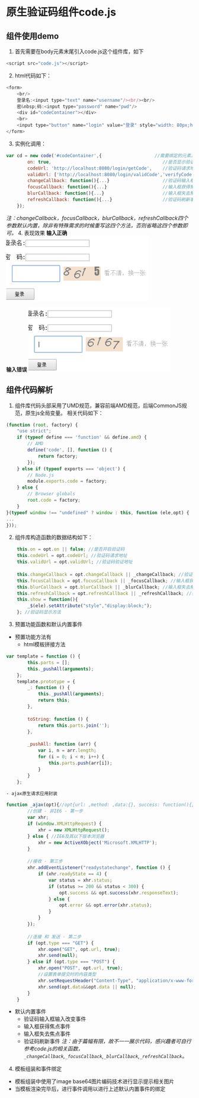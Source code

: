 # 原生验证码组件code.js
## 组件使用demo
1. 首先需要在body元素末尾引入code.js这个组件库，如下
```js
<script src="code.js"></script>
```
2. html代码如下：
```js
<form>
    <br/>
    登录名:<input type="text" name="username"/><br/><br/>
    密&nbsp;码:<input type="password" name="pwd"/>
    <div id="codeContainer"></div>
    <br>
    <input type="button" name="login" value="登录" style="width: 80px;height:30px;line-height: 30px;"/>
</form>
```
3. 实例化调用：
```js
var cd = new code('#codeContainer',{                    //需要绑定的元素，符合xpath语法
        on: true,                                          //是否显示验证码组件，默认为false
        codeUrl: 'http://localhost:8080/login/getCode',    //验证码请求地址
        validUrl: ['http://localhost:8080/login/validCode','verifyCode','POST','flag'],  //[用户输入验证码验证地址，验证码上传到服务器提交的接口参数名，ajax提交方式，验证成功的判断字段]
        changeCallback: function(){...}                    //验证码输入框输入改变事件
        focusCallback: function(){...}                     //输入框获得焦点事件
        blurCallback: function(){...}                      //输入框失去焦点事件
        refreshCallback: function(){...}                   //验证码刷新事件
    });
```
*注：changeCallback，focusCallback，blurCallback，refreshCallback四个参数默认内置，除非有特殊需求的时候重写这四个方法，否则省略这四个参数即可。*
4. 表现效果
 **输入正确**
	![正确输入效果](https://github.com/reamd/material/blob/master/codeJs/correct.gif)
    
 **输入错误**
	![错误输入效果](https://github.com/reamd/material/blob/master/codeJs/error.gif)  
    
## 组件代码解析
1. 组件库代码头部采用了UMD规范，兼容前端AMD规范，后端CommonJS规范，原生js全局变量。
相关代码如下：
```js
(function (root, factory) {
    "use strict";
    if (typeof define === 'function' && define.amd) {
        // AMD
        define('code', [], function () {
            return factory;
        });
    } else if (typeof exports === 'object') {
        // Node.js
        module.exports.code = factory;
    } else {
        // Browser globals
        root.code = factory;
    }
}(typeof window !== "undefined" ? window : this, function (ele,opt) {
...
}));
```

2. 组件库构造函数的数据结构如下：
```js
	this.on = opt.on || false; //是否开启验证码
    this.codeUrl = opt.codeUrl; //验证码请求地址
    this.validUrl = opt.validUrl; //验证码验证地址

    this.changeCallback = opt.changeCallback || _changeCallback; //验证码输入框输入改变事件
    this.focusCallback = opt.focusCallback || _focusCallback; //输入框获得焦点事件
    this.blurCallback = opt.blurCallback || _blurCallback; //输入框失去焦点事件
    this.refreshCallback = opt.refreshCallback || _refreshCallback; //验证码刷新事件
	this.show = function(){
        _$(ele).setAttribute("style","display:block;");
    }; //验证码显示方法
```

3. 预置功能函数和默认内置事件
 - 预置功能方法有
	- html模板拼接方法
```js
var template = function () {
        this.parts = [];
        this._pushAll(arguments);
    };
    template.prototype = {
        _: function () {
            this._pushAll(arguments);
            return this;
        },

        toString: function () {
            return this.parts.join('');
        },

        _pushAll: function (arr) {
            var i, n = arr.length;
            for (i = 0; i < n; i++) {
                this.parts.push(arr[i]);
            }
        }
    };
```
	- ajax原生请求应用封装 
```js
function _ajax(opt){//opt{url: ,method: ,data:{}, success: function(){}, error: function(){}}
        //创建 - 非IE6 - 第一步
        var xhr;
        if (window.XMLHttpRequest) {
            xhr = new XMLHttpRequest();
        } else { //IE6及其以下版本浏览器
            xhr = new ActiveXObject('Microsoft.XMLHTTP');
        }

        //接收 - 第三步
        xhr.addEventListener("readystatechange", function () {
            if (xhr.readyState == 4) {
                var status = xhr.status;
                if (status >= 200 && status < 300) {
                    opt.success && opt.success(xhr.responseText);
                } else {
                    opt.error && opt.error(xhr.status);
                }
            }
        });

        //连接 和 发送 - 第二步
        if (opt.type === "GET") {
            xhr.open("GET", opt.url, true);
            xhr.send(null);
        } else if (opt.type === "POST") {
            xhr.open("POST", opt.url, true);
            //设置表单提交时的内容类型
            xhr.setRequestHeader("Content-Type", "application/x-www-form-urlencoded;charset=utf-8");
            xhr.send(opt.data&&opt.data || null);
        }
    }
```

 -  默认内置事件
	- 验证码输入框输入改变事件
	- 输入框获得焦点事件
	- 输入框失去焦点事件
	- 验证码刷新事件
*注：由于篇幅有限，故不一一展示代码，感兴趣者可自行参考code.js的相关函数，`_changeCallback`,`_focusCallback`,`_blurCallback`,`_refreshCallback`。*

4. 模板组装和事件绑定
 - 模板组装中使用了image base64图片编码技术进行显示提示相关图片
 - 当模板渲染完毕后，进行事件调用以进行上述默认内置事件的绑定
